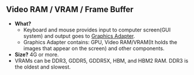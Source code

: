 ## Video RAM / VRAM / Frame Buffer 
- **What?** 
  - Keyboard and mouse provides input to computer screen(GUI system) and output goes to [Graphics Adapter](/Motherboard/CPU/GPU).
  - Graphics Adapter contains: GPU, Video RAM/VRAM(It holds the images that appear on the screen) and other components.
- **Size?** 4G or more.
- VRAMs can be DDR3, GDDR5, GDDR5X, HBM, and HBM2 RAM. DDR3 is the oldest and slowest.
